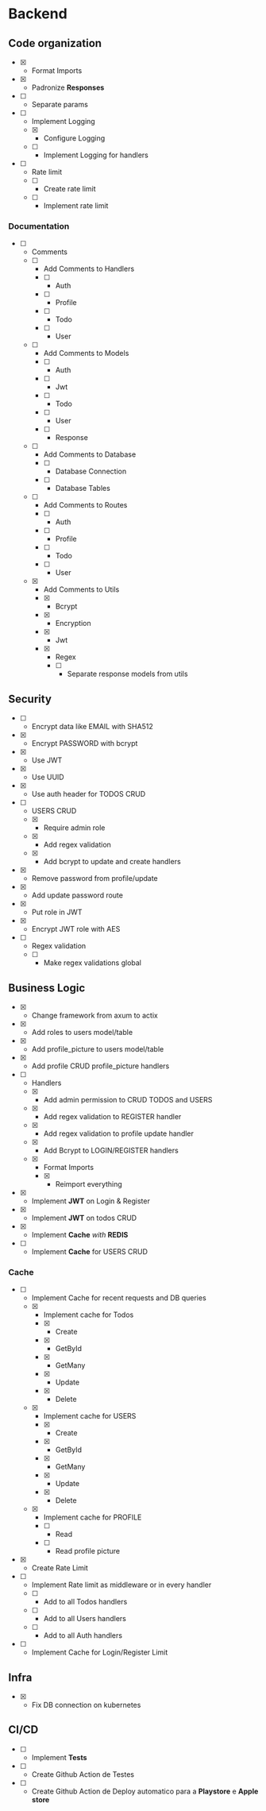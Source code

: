 # Backend

## Code organization

- [x] - Format Imports
- [x] - Padronize **Responses**
- [ ] - Separate params
- [ ] - Implement Logging
  - [x] - Configure Logging
  - [ ] - Implement Logging for handlers
- [ ] - Rate limit
  - [ ] - Create rate limit
  - [ ] - Implement rate limit

### Documentation

- [ ] - Comments
  - [ ] - Add Comments to Handlers
    - [ ] - Auth
    - [ ] - Profile
    - [ ] - Todo
    - [ ] - User
  - [ ] - Add Comments to Models
    - [ ] - Auth
    - [ ] - Jwt
    - [ ] - Todo
    - [ ] - User
    - [ ] - Response
  - [ ] - Add Comments to Database
    - [ ] - Database Connection
    - [ ] - Database Tables
  - [ ] - Add Comments to Routes
    - [ ] - Auth
    - [ ] - Profile
    - [ ] - Todo
    - [ ] - User
  - [x] - Add Comments to Utils
    - [x] - Bcrypt
    - [x] - Encryption
    - [x] - Jwt
    - [x] - Regex
      - [ ] - Separate response models from utils

## Security

- [ ] - Encrypt data like EMAIL with SHA512
- [x] - Encrypt PASSWORD with bcrypt
- [x] - Use JWT
- [x] - Use UUID
- [x] - Use auth header for TODOS CRUD
- [ ] - USERS CRUD
  - [x] - Require admin role
  - [x] - Add regex validation
  - [x] - Add bcrypt to update and create handlers
- [x] - Remove password from profile/update
- [x] - Add update password route
- [x] - Put role in JWT
- [x] - Encrypt JWT role with AES
- [ ] - Regex validation
  - [ ] - Make regex validations global

## Business Logic

- [x] - Change framework from axum to actix
- [x] - Add roles to users model/table
- [x] - Add profile_picture to users model/table
- [x] - Add profile CRUD profile_picture handlers
- [ ] - Handlers
  - [x] - Add admin permission to CRUD TODOS and USERS
  - [x] - Add regex validation to REGISTER handler
  - [x] - Add regex validation to profile update handler
  - [x] - Add Bcrypt to LOGIN/REGISTER handlers
  - [x] - Format Imports
    - [x] - Reimport everything
- [x] - Implement **JWT** on Login & Register
- [x] - Implement **JWT** on todos CRUD
- [x] - Implement **Cache** _with_ **REDIS**
- [ ] - Implement **Cache** for USERS CRUD

### Cache

- [ ] - Implement Cache for recent requests and DB queries
  - [x] - Implement cache for Todos
    - [x] - Create
    - [x] - GetById
    - [x] - GetMany
    - [x] - Update
    - [x] - Delete
  - [x] - Implement cache for USERS
    - [x] - Create
    - [x] - GetById
    - [x] - GetMany
    - [x] - Update
    - [x] - Delete
  - [x] - Implement cache for PROFILE
    - [ ] - Read
    - [ ] - Read profile picture
- [x] - Create Rate Limit
- [ ] - Implement Rate limit as middleware or in every handler
  - [ ] - Add to all Todos handlers
  - [ ] - Add to all Users handlers
  - [ ] - Add to all Auth handlers
- [ ] - Implement Cache for Login/Register Limit

## Infra

- [x] - Fix DB connection on kubernetes

## CI/CD

- [ ] - Implement **Tests**
- [ ] - Create Github Action de Testes
- [ ] - Create Github Action de Deploy automatico para a **Playstore** e **Apple store**
